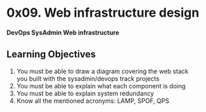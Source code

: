 # 0x09. Web infrastructure design
#### DevOps SysAdmin Web infrastructure

## Learning Objectives
1. You must be able to draw a diagram covering the web stack <br> you built with the sysadmin/devops track projects
2. You must be able to explain what each component is doing
3. You must be able to explain system redundancy
4. Know all the mentioned acronyms: LAMP, SPOF, QPS
